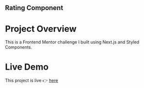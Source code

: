 ## Rating Component

# Project Overview
This is a Frontend Mentor challenge I built using Next.js and Styled Components.

# Live Demo
This project is live 👉 [here](https://rating-component-chi.vercel.app/)
